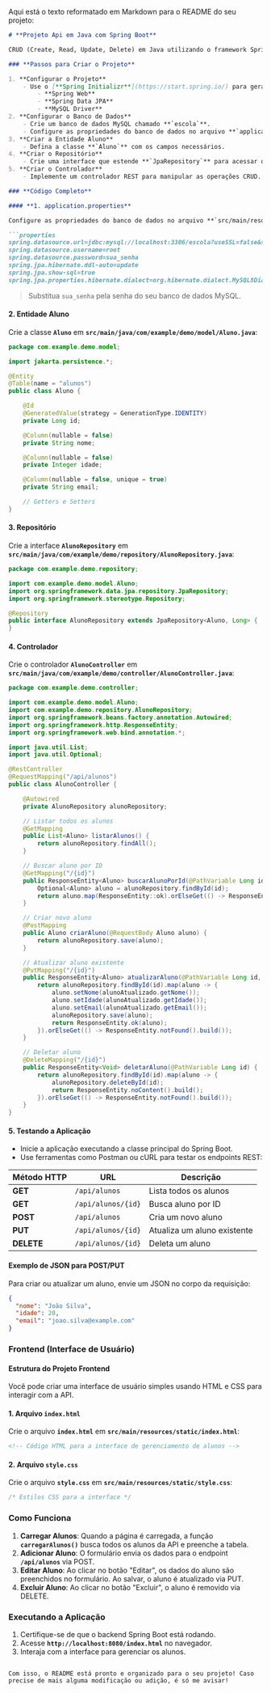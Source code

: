 Aqui está o texto reformatado em Markdown para o README do seu projeto:

```markdown
# **Projeto Api em Java com Spring Boot**

CRUD (Create, Read, Update, Delete) em Java utilizando o framework Spring Boot e MySQL com banco de dados.

### **Passos para Criar o Projeto**

1. **Configurar o Projeto**
    - Use o [**Spring Initializr**](https://start.spring.io/) para gerar o projeto com as seguintes dependências:
        - **Spring Web**
        - **Spring Data JPA**
        - **MySQL Driver**
2. **Configurar o Banco de Dados**
    - Crie um banco de dados MySQL chamado **`escola`**.
    - Configure as propriedades do banco de dados no arquivo **`application.properties`**.
3. **Criar a Entidade Aluno**
    - Defina a classe **`Aluno`** com os campos necessários.
4. **Criar o Repositório**
    - Crie uma interface que estende **`JpaRepository`** para acessar os dados.
5. **Criar o Controlador**
    - Implemente um controlador REST para manipular as operações CRUD.

### **Código Completo**

#### **1. application.properties**

Configure as propriedades do banco de dados no arquivo **`src/main/resources/application.properties`**:

```properties
spring.datasource.url=jdbc:mysql://localhost:3306/escola?useSSL=false&serverTimezone=UTC
spring.datasource.username=root
spring.datasource.password=sua_senha
spring.jpa.hibernate.ddl-auto=update
spring.jpa.show-sql=true
spring.jpa.properties.hibernate.dialect=org.hibernate.dialect.MySQL8Dialect
```

> Substitua `sua_senha` pela senha do seu banco de dados MySQL.

#### **2. Entidade Aluno**

Crie a classe **`Aluno`** em **`src/main/java/com/example/demo/model/Aluno.java`**:

```java
package com.example.demo.model;

import jakarta.persistence.*;

@Entity
@Table(name = "alunos")
public class Aluno {

    @Id
    @GeneratedValue(strategy = GenerationType.IDENTITY)
    private Long id;

    @Column(nullable = false)
    private String nome;

    @Column(nullable = false)
    private Integer idade;

    @Column(nullable = false, unique = true)
    private String email;

    // Getters e Setters
}
```

#### **3. Repositório**

Crie a interface **`AlunoRepository`** em **`src/main/java/com/example/demo/repository/AlunoRepository.java`**:

```java
package com.example.demo.repository;

import com.example.demo.model.Aluno;
import org.springframework.data.jpa.repository.JpaRepository;
import org.springframework.stereotype.Repository;

@Repository
public interface AlunoRepository extends JpaRepository<Aluno, Long> {
}
```

#### **4. Controlador**

Crie o controlador **`AlunoController`** em **`src/main/java/com/example/demo/controller/AlunoController.java`**:

```java
package com.example.demo.controller;

import com.example.demo.model.Aluno;
import com.example.demo.repository.AlunoRepository;
import org.springframework.beans.factory.annotation.Autowired;
import org.springframework.http.ResponseEntity;
import org.springframework.web.bind.annotation.*;

import java.util.List;
import java.util.Optional;

@RestController
@RequestMapping("/api/alunos")
public class AlunoController {

    @Autowired
    private AlunoRepository alunoRepository;

    // Listar todos os alunos
    @GetMapping
    public List<Aluno> listarAlunos() {
        return alunoRepository.findAll();
    }

    // Buscar aluno por ID
    @GetMapping("/{id}")
    public ResponseEntity<Aluno> buscarAlunoPorId(@PathVariable Long id) {
        Optional<Aluno> aluno = alunoRepository.findById(id);
        return aluno.map(ResponseEntity::ok).orElseGet(() -> ResponseEntity.notFound().build());
    }

    // Criar novo aluno
    @PostMapping
    public Aluno criarAluno(@RequestBody Aluno aluno) {
        return alunoRepository.save(aluno);
    }

    // Atualizar aluno existente
    @PutMapping("/{id}")
    public ResponseEntity<Aluno> atualizarAluno(@PathVariable Long id, @RequestBody Aluno alunoAtualizado) {
        return alunoRepository.findById(id).map(aluno -> {
            aluno.setNome(alunoAtualizado.getNome());
            aluno.setIdade(alunoAtualizado.getIdade());
            aluno.setEmail(alunoAtualizado.getEmail());
            alunoRepository.save(aluno);
            return ResponseEntity.ok(aluno);
        }).orElseGet(() -> ResponseEntity.notFound().build());
    }

    // Deletar aluno
    @DeleteMapping("/{id}")
    public ResponseEntity<Void> deletarAluno(@PathVariable Long id) {
        return alunoRepository.findById(id).map(aluno -> {
            alunoRepository.deleteById(id);
            return ResponseEntity.noContent().build();
        }).orElseGet(() -> ResponseEntity.notFound().build());
    }
}
```

#### **5. Testando a Aplicação**

- Inicie a aplicação executando a classe principal do Spring Boot.
- Use ferramentas como Postman ou cURL para testar os endpoints REST:

| **Método HTTP** | **URL**            | **Descrição**            |
|-----------------|--------------------|--------------------------|
| **GET**         | `/api/alunos`      | Lista todos os alunos    |
| **GET**         | `/api/alunos/{id}` | Busca aluno por ID       |
| **POST**        | `/api/alunos`      | Cria um novo aluno       |
| **PUT**         | `/api/alunos/{id}` | Atualiza um aluno existente |
| **DELETE**      | `/api/alunos/{id}` | Deleta um aluno          |

#### **Exemplo de JSON para POST/PUT**

Para criar ou atualizar um aluno, envie um JSON no corpo da requisição:

```json
{
  "nome": "João Silva",
  "idade": 20,
  "email": "joao.silva@example.com"
}
```

### **Frontend (Interface de Usuário)**

#### **Estrutura do Projeto Frontend**

Você pode criar uma interface de usuário simples usando HTML e CSS para interagir com a API.

#### **1. Arquivo `index.html`**

Crie o arquivo **`index.html`** em **`src/main/resources/static/index.html`**:

```html
<!-- Código HTML para a interface de gerenciamento de alunos -->
```

#### **2. Arquivo `style.css`**

Crie o arquivo **`style.css`** em **`src/main/resources/static/style.css`**:

```css
/* Estilos CSS para a interface */
```

### **Como Funciona**

1. **Carregar Alunos**: Quando a página é carregada, a função **`carregarAlunos()`** busca todos os alunos da API e preenche a tabela.
2. **Adicionar Aluno**: O formulário envia os dados para o endpoint **`/api/alunos`** via POST.
3. **Editar Aluno**: Ao clicar no botão "Editar", os dados do aluno são preenchidos no formulário. Ao salvar, o aluno é atualizado via PUT.
4. **Excluir Aluno**: Ao clicar no botão "Excluir", o aluno é removido via DELETE.

### **Executando a Aplicação**

1. Certifique-se de que o backend Spring Boot está rodando.
2. Acesse **`http://localhost:8080/index.html`** no navegador.
3. Interaja com a interface para gerenciar os alunos.
```

Com isso, o README está pronto e organizado para o seu projeto! Caso precise de mais alguma modificação ou adição, é só me avisar!